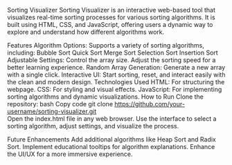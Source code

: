 Sorting Visualizer
Sorting Visualizer is an interactive web-based tool that visualizes real-time sorting processes for various sorting algorithms. It is built using HTML, CSS, and JavaScript, offering users a dynamic way to explore and understand how different algorithms work.


Features
Algorithm Options: Supports a variety of sorting algorithms, including:
Bubble Sort
Quick Sort
Merge Sort
Selection Sort
Insertion Sort
Adjustable Settings:
Control the array size.
Adjust the sorting speed for a better learning experience.
Random Array Generation: Generate a new array with a single click.
Interactive UI: Start sorting, reset, and interact easily with the clean and modern design.
Technologies Used
HTML: For structuring the webpage.
CSS: For styling and visual effects.
JavaScript: For implementing sorting algorithms and dynamic visualizations.
How to Run
Clone the repository:
bash
Copy code
git clone https://github.com/your-username/sorting-visualizer.git  
Open the index.html file in any web browser.
Use the interface to select a sorting algorithm, adjust settings, and visualize the process.


Future Enhancements
Add additional algorithms like Heap Sort and Radix Sort.
Implement educational tooltips for algorithm explanations.
Enhance the UI/UX for a more immersive experience.
